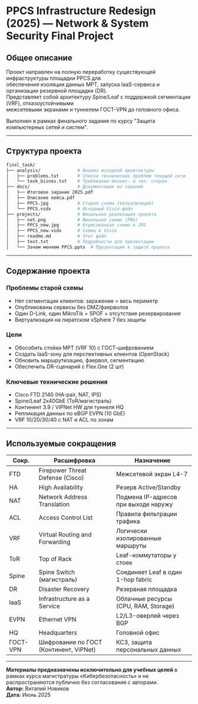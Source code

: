
# PPCS Infrastructure Redesign (2025) — Network & System Security Final Project

## Общее описание

Проект направлен на полную переработку существующей инфраструктуры площадки PPCS для  
обеспечения изоляции данных МРТ, запуска IaaS-сервиса и организации резервной площадки (DR).  
Представляет собой архитектуру Spine/Leaf с поддержкой сегментации (VRF), отказоустойчивыми  
межсетевыми экранами и туннелем ГОСТ-VPN до головного офиса.

Выполнен в рамках финального задания по курсу "Защита компьютерных сетей и систем".

---

## Структура проекта

```bash
final_task/
├── analysis/              # Анализ исходной архитектуры
│   ├── problems.txt       # Список технических проблем текущей сети
│   └── task_bisnes.txt    # Требования бизнес- и тех. сторон
├── docs/                  # Документация из задания
│   ├── Итоговое задание 2025.pdf
│   ├── Описание кейса.pdf
│   ├── PPCS.jpg           # Старая схема (визуализация)
│   └── PPCS.vsdx          # Исходный Visio-файл
├── projects/              # Финальная реализация проекта
│   ├── net.png            # Финальная схема (PNG)
│   ├── PPCS_new.jpg       # Отрисованная схема в JPG
│   ├── PPCS_new.vsdx      # Схема в Visio
│   ├── readme.md          # Этот файл
│   ├── text.txt           # Подробности для презентации
│   └── Зачем меняем PPCS.pptx  # Презентация к защите проекта
```

---

## Содержание проекта

### Проблемы старой схемы
- Нет сегментации клиентов: заражение = весь периметр
- Опубликованы сервисы без DMZ/фаерволов
- Один D-Link, один MikroTik = SPOF + отсутствие резервирования
- Виртуализация на пиратском vSphere 7 без защиты

### Цели
- Обособить стойки МРТ (VRF 10) с ГОСТ-шифрованием
- Создать IaaS-зону для перспективных клиентов (OpenStack)
- Обновить маршрутизацию, фаервол, сегментацию
- Обеспечить DR-сценарий с Flex.One (2 шт)

### Ключевые технические решения
- Cisco FTD 2140 (HA-pair, NAT, IPS)
- Spine/Leaf 2x40GbE (ToR/магистраль)
- Континент 3.9 / ViPNet HW для туннеля HQ
- Репликация данных по eBGP EVPN (10 GbE)
- VRF 10/20/30/40 с NAT и ACL по зонам

---

## Используемые сокращения

| Сокр.     | Расшифровка                                | Назначение                                 |
|----------|---------------------------------------------|---------------------------------------------|
| FTD      | Firepower Threat Defense (Cisco)            | Межсетевой экран L4-7                       |
| HA       | High Availability                           | Резерв Active/Standby                       |
| NAT      | Network Address Translation                 | Подмена IP-адресов при выходе наружу       |
| ACL      | Access Control List                         | Правила фильтрации трафика                 |
| VRF      | Virtual Routing and Forwarding              | Логически изолированные маршруты           |
| ToR      | Top of Rack                                 | Leaf-коммутаторы у стоек                   |
| Spine    | Spine Switch (магистраль)                   | Соединяет Leaf в один 1-hop fabric         |
| DR       | Disaster Recovery                           | Резервная площадка                         |
| IaaS     | Infrastructure as a Service                 | Облачные ресурсы (CPU, RAM, Storage)       |
| EVPN     | Ethernet VPN                                | L2/L3-оверлей через BGP                    |
| HQ       | Headquarters                                | Головной офис                              |
| ГОСТ-VPN | Шифрование по ГОСТ (Континент, ViPNet)      | КС3, защита персональных данных            |

---

**Материалы предназначены исключительно для учебных целей** в рамках курса магистратуры «Кибербезопасность» и не распространяются публично без согласования с авторами.  
**Автор:** Виталий Новиков  
**Дата:** Июнь 2025
